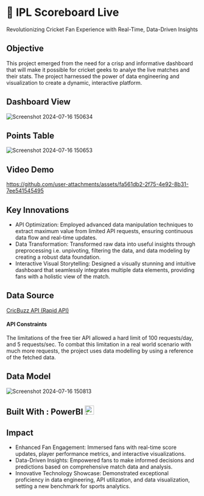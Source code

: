 
# 🏏 IPL Scoreboard Live
Revolutionizing Cricket Fan Experience with Real-Time, Data-Driven Insights

## Objective
This project emerged from the need for a crisp and informative dashboard that will make it possible for cricket geeks to analye the live matches and their stats. The project harnessed the power of data engineering and visualization to create a dynamic, interactive platform.

## Dashboard View
![Screenshot 2024-07-16 150634](https://github.com/user-attachments/assets/65c2fb7a-e619-4d9a-a931-f10e1fb17482)

## Points Table
![Screenshot 2024-07-16 150653](https://github.com/user-attachments/assets/54478c72-b7c0-4141-931b-665c93e917d8)


## Video Demo
https://github.com/user-attachments/assets/fa561db2-2f75-4e92-8b31-7ee541545495




## Key Innovations
* API Optimization: Employed advanced data manipulation techniques to extract maximum value from limited API requests, ensuring continuous data flow and real-time updates.
* Data Transformation: Transformed raw data into useful insights through preprocessing i.e. unpivoting, filtering the data, and data modeling by creating a robust data foundation.
* Interactive Visual Storytelling: Designed a visually stunning and intuitive dashboard that seamlessly integrates multiple data elements, providing fans with a holistic view of the match.
  
## Data Source 
[CricBuzz API (Rapid API)](https://rapidapi.com/cricketapilive/api/cricbuzz-cricket/playground/apiendpoint_289380b9-1ae3-4679-932b-2d0666a20083)
#### API Constraints
The limitations of the free tier API allowed a hard limit of 100 requests/day, and 5 requests/sec. To combat this limitation in a real world scenario with much more requests, the project uses data modelling by using a reference of the fetched data.

## Data Model
![Screenshot 2024-07-16 150813](https://github.com/user-attachments/assets/b61a2515-4aaf-4413-935c-674ca3c00db3)



## Built With : PowerBI <img src="https://img.icons8.com/?size=100&id=NxWCUzipgfRt&format=png&color=000000" width="24" alt="icon">





## Impact
* Enhanced Fan Engagement: Immersed fans with real-time score updates, player performance metrics, and interactive visualizations.
* Data-Driven Insights: Empowered fans to make informed decisions and predictions based on comprehensive match data and analysis.
* Innovative Technology Showcase: Demonstrated exceptional proficiency in data engineering, API utilization, and data visualization, setting a new benchmark for sports analytics.

